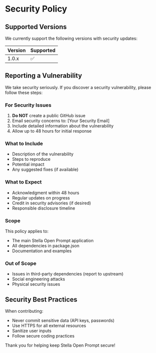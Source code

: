 # Security Policy

## Supported Versions

We currently support the following versions with security updates:

| Version | Supported          |
| ------- | ------------------ |
| 1.0.x   | :white_check_mark: |

## Reporting a Vulnerability

We take security seriously. If you discover a security vulnerability, please follow these steps:

### For Security Issues

1. **Do NOT** create a public GitHub issue
2. Email security concerns to: [Your Security Email]
3. Include detailed information about the vulnerability
4. Allow up to 48 hours for initial response

### What to Include

- Description of the vulnerability
- Steps to reproduce
- Potential impact
- Any suggested fixes (if available)

### What to Expect

- Acknowledgment within 48 hours
- Regular updates on progress
- Credit in security advisories (if desired)
- Responsible disclosure timeline

### Scope

This policy applies to:
- The main Stella Open Prompt application
- All dependencies in package.json
- Documentation and examples

### Out of Scope

- Issues in third-party dependencies (report to upstream)
- Social engineering attacks
- Physical security issues

## Security Best Practices

When contributing:
- Never commit sensitive data (API keys, passwords)
- Use HTTPS for all external resources
- Sanitize user inputs
- Follow secure coding practices

Thank you for helping keep Stella Open Prompt secure!
